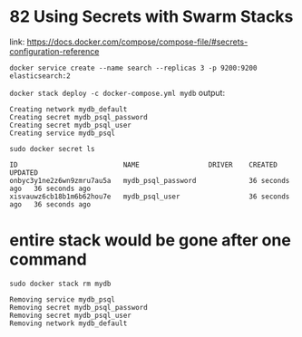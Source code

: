 # 82 Using Secrets with Swarm Stacks

link: https://docs.docker.com/compose/compose-file/#secrets-configuration-reference

`docker service create --name search --replicas 3 -p 9200:9200 elasticsearch:2`

`docker stack deploy -c docker-compose.yml mydb`
output:

```
Creating network mydb_default
Creating secret mydb_psql_password
Creating secret mydb_psql_user
Creating service mydb_psql
```

`sudo docker secret ls`

```
ID                          NAME                 DRIVER    CREATED          UPDATED
onbyc3y1ne2z6wn9zmru7au5a   mydb_psql_password             36 seconds ago   36 seconds ago
xisvauwz6cb18b1m6b62hou7e   mydb_psql_user                 36 seconds ago   36 seconds ago
```

# entire stack would be gone after one command

`sudo docker stack rm mydb`

```
Removing service mydb_psql
Removing secret mydb_psql_password
Removing secret mydb_psql_user
Removing network mydb_default
```
